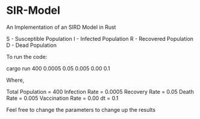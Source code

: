 # SIR-Model
An Implementation of an SIRD Model in Rust

S - Susceptible Population
I - Infected Population
R - Recovered Population
D - Dead Population

To run the code:

  cargo run 400 0.0005 0.05 0.005 0.00 0.1
  
Where, 

Total Population = 400
Infection Rate = 0.0005
Recovery Rate = 0.05
Death Rate = 0.005
Vaccination Rate = 0.00
dt = 0.1

Feel free to change the parameters to change up the results
